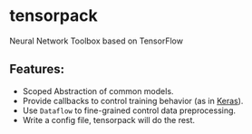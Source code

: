 # tensorpack
Neural Network Toolbox based on TensorFlow


## Features:
+ Scoped Abstraction of common models.
+ Provide callbacks to control training behavior (as in [Keras](http://keras.io)).
+ Use `Dataflow` to fine-grained control data preprocessing.
+ Write a config file, tensorpack will do the rest.
